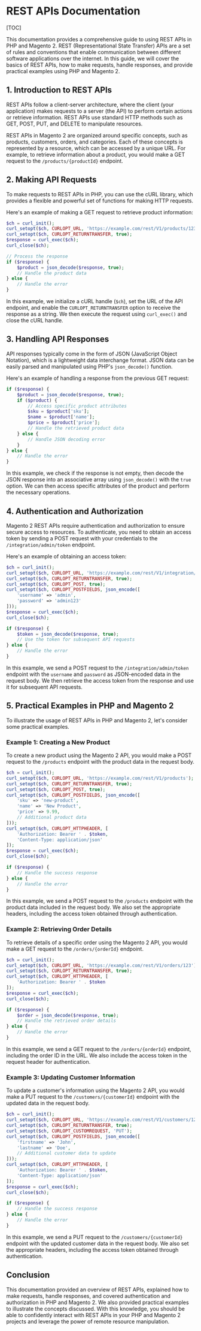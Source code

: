 # REST APIs Documentation

[TOC]

This documentation provides a comprehensive guide to using REST APIs in PHP and Magento 2. REST (Representational State
Transfer) APIs are a set of rules and conventions that enable communication between different software applications over
the internet. In this guide, we will cover the basics of REST APIs, how to make requests, handle responses, and provide
practical examples using PHP and Magento 2.

## 1. Introduction to REST APIs

REST APIs follow a client-server architecture, where the client (your application) makes requests to a server (the API)
to perform certain actions or retrieve information. REST APIs use standard HTTP methods such as GET, POST, PUT, and
DELETE to manipulate resources.

REST APIs in Magento 2 are organized around specific concepts, such as products, customers, orders, and categories. Each
of these concepts is represented by a resource, which can be accessed by a unique URL. For example, to retrieve
information about a product, you would make a GET request to the `/products/{productId}` endpoint.

## 2. Making API Requests

To make requests to REST APIs in PHP, you can use the cURL library, which provides a flexible and powerful set of
functions for making HTTP requests.

Here's an example of making a GET request to retrieve product information:

```php
$ch = curl_init();
curl_setopt($ch, CURLOPT_URL, 'https://example.com/rest/V1/products/123');
curl_setopt($ch, CURLOPT_RETURNTRANSFER, true);
$response = curl_exec($ch);
curl_close($ch);

// Process the response
if ($response) {
    $product = json_decode($response, true);
    // Handle the product data
} else {
    // Handle the error
}
```

In this example, we initialize a cURL handle (`$ch`), set the URL of the API endpoint, and enable
the `CURLOPT_RETURNTRANSFER` option to receive the response as a string. We then execute the request using `curl_exec()`
and close the cURL handle.

## 3. Handling API Responses

API responses typically come in the form of JSON (JavaScript Object Notation), which is a lightweight data interchange
format. JSON data can be easily parsed and manipulated using PHP's `json_decode()` function.

Here's an example of handling a response from the previous GET request:

```php
if ($response) {
    $product = json_decode($response, true);
    if ($product) {
        // Access specific product attributes
        $sku = $product['sku'];
        $name = $product['name'];
        $price = $product['price'];
        // Handle the retrieved product data
    } else {
        // Handle JSON decoding error
    }
} else {
    // Handle the error
}
```

In this example, we check if the response is not empty, then decode the JSON response into an associative array
using `json_decode()` with the `true` option. We can then access specific attributes of the product and perform the
necessary operations.

## 4. Authentication and Authorization

Magento 2 REST APIs require authentication and authorization to ensure secure access to resources. To authenticate, you
need to obtain an access token by sending a POST request with your credentials to the `/integration/admin/token`
endpoint.

Here's an example of obtaining an access token:

```php
$ch = curl_init();
curl_setopt($ch, CURLOPT_URL, 'https://example.com/rest/V1/integration/admin/token');
curl_setopt($ch, CURLOPT_RETURNTRANSFER, true);
curl_setopt($ch, CURLOPT_POST, true);
curl_setopt($ch, CURLOPT_POSTFIELDS, json_encode([
    'username' => 'admin',
    'password' => 'admin123'
]));
$response = curl_exec($ch);
curl_close($ch);

if ($response) {
    $token = json_decode($response, true);
    // Use the token for subsequent API requests
} else {
    // Handle the error
}
```

In this example, we send a POST request to the `/integration/admin/token` endpoint with the `username` and `password` as
JSON-encoded data in the request body. We then retrieve the access token from the response and use it for subsequent API
requests.

## 5. Practical Examples in PHP and Magento 2

To illustrate the usage of REST APIs in PHP and Magento 2, let's consider some practical examples.

### Example 1: Creating a New Product

To create a new product using the Magento 2 API, you would make a POST request to the `/products` endpoint with the
product data in the request body.

```php
$ch = curl_init();
curl_setopt($ch, CURLOPT_URL, 'https://example.com/rest/V1/products');
curl_setopt($ch, CURLOPT_RETURNTRANSFER, true);
curl_setopt($ch, CURLOPT_POST, true);
curl_setopt($ch, CURLOPT_POSTFIELDS, json_encode([
    'sku' => 'new-product',
    'name' => 'New Product',
    'price' => 9.99,
    // Additional product data
]));
curl_setopt($ch, CURLOPT_HTTPHEADER, [
    'Authorization: Bearer ' . $token,
    'Content-Type: application/json'
]);
$response = curl_exec($ch);
curl_close($ch);

if ($response) {
    // Handle the success response
} else {
    // Handle the error
}
```

In this example, we send a POST request to the `/products` endpoint with the product data included in the request body.
We also set the appropriate headers, including the access token obtained through authentication.

### Example 2: Retrieving Order Details

To retrieve details of a specific order using the Magento 2 API, you would make a GET request to the `/orders/{orderId}`
endpoint.

```php
$ch = curl_init();
curl_setopt($ch, CURLOPT_URL, 'https://example.com/rest/V1/orders/123');
curl_setopt($ch, CURLOPT_RETURNTRANSFER, true);
curl_setopt($ch, CURLOPT_HTTPHEADER, [
    'Authorization: Bearer ' . $token
]);
$response = curl_exec($ch);
curl_close($ch);

if ($response) {
    $order = json_decode($response, true);
    // Handle the retrieved order details
} else {
    // Handle the error
}
```

In this example, we send a GET request to the `/orders/{orderId}` endpoint, including the order ID in the URL. We also
include the access token in the request header for authentication.

### Example 3: Updating Customer Information

To update a customer's information using the Magento 2 API, you would make a PUT request to
the `/customers/{customerId}` endpoint with the updated data in the request body.

```php
$ch = curl_init();
curl_setopt($ch, CURLOPT_URL, 'https://example.com/rest/V1/customers/123');
curl_setopt($ch, CURLOPT_RETURNTRANSFER, true);
curl_setopt($ch, CURLOPT_CUSTOMREQUEST, 'PUT');
curl_setopt($ch, CURLOPT_POSTFIELDS, json_encode([
    'firstname' => 'John',
    'lastname' => 'Doe',
    // Additional customer data to update
]));
curl_setopt($ch, CURLOPT_HTTPHEADER, [
    'Authorization: Bearer ' . $token,
    'Content-Type: application/json'
]);
$response = curl_exec($ch);
curl_close($ch);

if ($response) {
    // Handle the success response
} else {
    // Handle the error
}
```

In this example, we send a PUT request to the `/customers/{customerId}` endpoint with the updated customer data in the
request body. We also set the appropriate headers, including the access token obtained through authentication.

## Conclusion

This documentation provided an overview of REST APIs, explained how to make requests, handle responses, and covered
authentication and authorization in PHP and Magento 2. We also provided practical examples to illustrate the concepts
discussed. With this knowledge, you should be able to confidently interact with REST APIs in your PHP and Magento 2
projects and leverage the power of remote resource manipulation.
